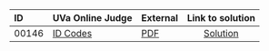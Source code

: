| ID | UVa Online Judge | External | Link to solution |
|:---|:---|:---|:---:|
| 00146 | [ID Codes](https://onlinejudge.org/index.php?option=com_onlinejudge&Itemid=8&category=625&page=show_problem&problem=82) | [PDF](https://onlinejudge.org/external/1/146.pdf) | [Solution](https://github.com/versenyi98/uva-solutions/tree/main/solutions/00146%20-%20ID%20Codes)|
